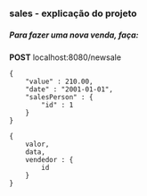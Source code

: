### sales - explicação do projeto

##### Para fazer uma nova venda, faça:

**POST** localhost:8080/newsale

```
{
    "value" : 210.00,
    "date" : "2001-01-01",
    "salesPerson" : {
        "id" : 1
    }
}

{
    valor,
    data,
    vendedor : {
        id
    }
}
```

